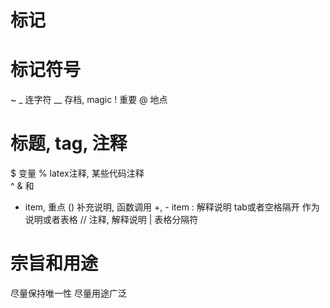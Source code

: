 标记
========

# 标记符号
~
_ 连字符
__ 存档, magic
! 重要
@ 地点
# 标题, tag, 注释
$ 变量 
% latex注释, 某些代码注释  
^ 
& 和
* item, 重点
() 补充说明, 函数调用
+, - item
: 解释说明
tab或者空格隔开 作为说明或者表格
// 注释, 解释说明
| 表格分隔符


# 宗旨和用途
尽量保持唯一性
尽量用途广泛
